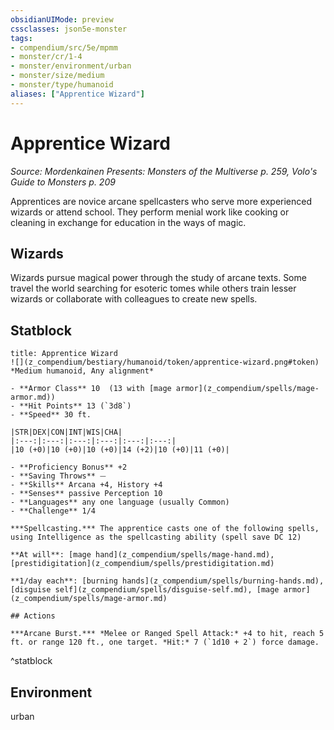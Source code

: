 ```yaml
---
obsidianUIMode: preview
cssclasses: json5e-monster
tags:
- compendium/src/5e/mpmm
- monster/cr/1-4
- monster/environment/urban
- monster/size/medium
- monster/type/humanoid
aliases: ["Apprentice Wizard"]
---
```

# Apprentice Wizard
*Source: Mordenkainen Presents: Monsters of the Multiverse p. 259, Volo's Guide to Monsters p. 209*  

Apprentices are novice arcane spellcasters who serve more experienced wizards or attend school. They perform menial work like cooking or cleaning in exchange for education in the ways of magic.

## Wizards

Wizards pursue magical power through the study of arcane texts. Some travel the world searching for esoteric tomes while others train lesser wizards or collaborate with colleagues to create new spells.

## Statblock

```ad-statblock
title: Apprentice Wizard
![](z_compendium/bestiary/humanoid/token/apprentice-wizard.png#token)
*Medium humanoid, Any alignment*

- **Armor Class** 10  (13 with [mage armor](z_compendium/spells/mage-armor.md))
- **Hit Points** 13 (`3d8`)
- **Speed** 30 ft.

|STR|DEX|CON|INT|WIS|CHA|
|:---:|:---:|:---:|:---:|:---:|:---:|
|10 (+0)|10 (+0)|10 (+0)|14 (+2)|10 (+0)|11 (+0)|

- **Proficiency Bonus** +2
- **Saving Throws** ⏤
- **Skills** Arcana +4, History +4
- **Senses** passive Perception 10
- **Languages** any one language (usually Common)
- **Challenge** 1/4

***Spellcasting.*** The apprentice casts one of the following spells, using Intelligence as the spellcasting ability (spell save DC 12)

**At will**: [mage hand](z_compendium/spells/mage-hand.md), [prestidigitation](z_compendium/spells/prestidigitation.md)

**1/day each**: [burning hands](z_compendium/spells/burning-hands.md), [disguise self](z_compendium/spells/disguise-self.md), [mage armor](z_compendium/spells/mage-armor.md)

## Actions

***Arcane Burst.*** *Melee or Ranged Spell Attack:* +4 to hit, reach 5 ft. or range 120 ft., one target. *Hit:* 7 (`1d10 + 2`) force damage.
```
^statblock

## Environment

urban